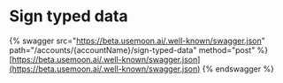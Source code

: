 # Sign typed data

{% swagger src="https://beta.usemoon.ai/.well-known/swagger.json" path="/accounts/{accountName}/sign-typed-data" method="post" %}
[https://beta.usemoon.ai/.well-known/swagger.json](https://beta.usemoon.ai/.well-known/swagger.json)
{% endswagger %}
